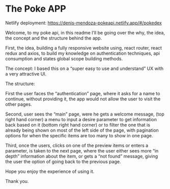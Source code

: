 # The Poke APP

Netlify deployment: https://denis-mendoza-pokeapi.netlify.app/#/pokedex 

Welcome, to my poke api, in this readme I’ll be going over the why, the idea, the concept and the structure behind the app. 

First, the idea, building a fully responsive website using, react router, react redux and axios, to build my knowledge on authentication techniques, api consumption and states global scope building methods. 

The concept: I based this on a “super easy to use and understand” UX with a very attractive UI.

The structure: 

First the user faces the “authentication” page, where it asks for a name to continue, without providing it, the app would not allow the user to visit the other pages. 

 Second, user sees the “main” page, were he gets a welcome message, (top right hand corner) a menu to input a desire parameter to get information back based on it  (bottom right hand corner) or to filter the one that is already being shown on most of the left side of the page, with pagination options for when the specific items are too many to show in one page. 

Third, once the users, clicks on one of the preview items or enters a parameter, is taken to the next page, where the user either sees more “in depth” information about the item, or gets a “not found” message, giving the user the option of going back to the previous page.

Hope you enjoy the experience of using it.

Thank you. 

